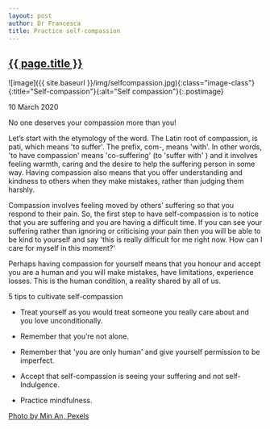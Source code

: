 ```yaml
---
layout: post
author: Dr Francesca
title: Practice self-compassion
---
```


 <h2 class="postheader"><a href="{{ site.baseurl }}{{ page.url }}">{{ page.title }}</a></h2>


![image]({{ site.baseurl }}/img/selfcompassion.jpg){:class="image-class"}{:title="Self-compassion"}{:alt="Self compassion"}{:.postimage}

<p class="blogdate">10 March 2020</p>

No one deserves your compassion more than you!

Let’s start with the etymology of the word. The Latin root of compassion, is pati, which means 'to suffer'. The prefix, com-, means 'with'. In other words, 'to have compassion' means 'co-suffering' (to 'suffer with' ) and it involves feeling warmth, caring and the desire to help the suffering person in some way. Having compassion also means that you offer understanding and kindness to others when they make mistakes, rather than judging them harshly.


Compassion involves feeling moved by others’ suffering so that you respond to their pain.  So, the first step to have self-compassion is to notice that you are suffering and you are having a difficult time. If you can see your suffering rather than ignoring or criticising your pain then you will be able to be kind to yourself and  say 'this is really difficult for me right now. How can I care for myself in this moment?'


Perhaps having compassion for yourself means that you honour and accept you are a human and you will make mistakes, have limitations, experience losses. This is the human condition, a reality shared by all of us.


5 tips to cultivate self-compassion

-    Treat yourself as you would treat someone you really care about and you love unconditionally.

-    Remember that you’re not alone.

-    Remember that 'you are only human' and give yourself permission to be imperfect.

-    Accept that self-compassion is seeing your suffering and not self-Indulgence.


-    Practice mindfulness.


<a href="https://www.pexels.com/photo/man-looking-at-mirror-1134184/">Photo by Min An, Pexels</a>


<br>
<div class="sharethis-inline-share-buttons"></div>
<br>

